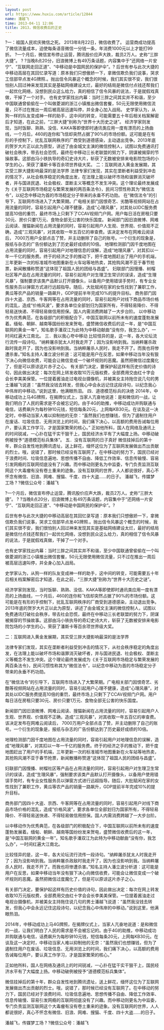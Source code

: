 ```yaml
---
layout: post
url: https://www.huxiu.com/article/12844
name: 潘越飞
time: 2013-04-11 12:06
title: 2013，微信收费后的正史
---
```

?一：祖国人民欢庆微信之死。 2013年8月22日，微信收费了。 运营商成功提高了微信流量成本，迫使每条语音微信一分钱一条，年消费1000元以上才能打99折。 ?一个月后，微信宣布停止运营，腾讯股价应声大跌，裁员2万人。史称“三胖大捷”。 ? ?当晚8点20分，旧浪微博上有49万条话题，内容集中于“还网络一片安宁”、“互联网走回正道”、“中移动是中国网民的保护伞”。? 后世有参与此次大捷的中移动高层在其回忆录写道：原本我们只想傲娇一下，拿微信欺负我们说事，哭求工信部早点发4G牌照.。抛出信令风暴这个概念的时候，我们其实很不安，我们很怕别人回过神来发现其实是基础网络建设太烂，最好的结局是微信付点钱还帮我们一起优化网络，没想到民众这么给力，真的相信了信令风暴的说法，于是就假戏真做，干掉了一个对手。 也有史学家找出内幕：当时三胖之间其实并不和谐，至少中国联通曾偷偷在一个叫做菱湖的浙江小镇推出微信套餐，50元无限使用微信流量，只不过在推出一周后被高层迅速叫停，并全身心加入战局。 史学家认为，从狗一样的队友变成神一样的助手，这中间的转变，可能需要五十年后相关档案解密后才知道，在此之前，“三胖大捷”别称为“世界十大历史之谜”。 经济学家则发现，当时饭聊、熟熟、没信、KAKA等即使即时通讯类应用一度有漂亮的上扬曲线，一个月后，460的连你和飞信却突然占据了90%的市场份额。这可能是在有形的手控制下，扰乱互联网秩序的厂商受到道德感染，主动退出竞争。2013年底的贺岁大片正以此为原型，讲述了由金城文主演的微信控制人，试图以免费通讯打破社会秩序，带去社会恐慌，最终在中移动三长老联盟的努力下，阴谋被揭穿的节操故事。这部由冯小铁执导的奇幻史诗大片，斩获了无数被安排来电影院包场的小学生的心，荣获了潘斯卡等百余项世界级大奖。 二：互联网进入黄金发展期，其实受三胖大捷影响最深的是法学界 法律专家们发现，其实在垄断者利益受到冲击的情况下，从社会秩序稳定的角度出发，在法理上能以破坏市场和谐罪消灭破坏者，并与国进民退、社会极权、垄断主义等概念不发生冲突。这个理论最终发展成为《关于互联网市场稳定与繁荣发展的两百条法令》，民间习惯性称其为“微信法令”，以纪念中移动为首的市场稳定分子带来的永垂不朽功勋。 在“微信法令”的引导下，互联网市场进入了大繁荣期。广电相关部门因恨奇艺、劣酷等视频网站在占用流量的同时，容易引起用户心理不健康，造成“心理风暴”，对其处以IDC服务费提高10倍的重罚，最终市场上只剩下了CCAV视频门户网。用户每日活在房租只要30元、房价只要1万元、食物全部无公害的快乐国度。 新闻部门因旧浪微博、网难云阅读、搜猫新闻在占用流量的同时，容易引起用户人生观、世界观、价值观不正确，造成“三观风暴”，对其收取一年五百亿的审查费。该决定发布在网难云阅读后， 7000万用户全部点击了赞，并主动删除了自己的账号。一个衍生的现象是，报纸与杂志的广告份额达到了历史最好成绩的10倍。 地理检测部门因千度地图在占用流量的同时，容易引起用户对地理信息的误解，造成“地理风暴”，对其扣以一年一千亿的服务费。终于的经济之手的推动下，把千度地图赶出了用户的手机端，三年更新一次的标准城市地图重新在火车站等地热卖，其抢购风潮不亚于春节抢票，新闻散播称赞道“这体现了祖国人民的团结与昌盛”。 妇联部门因慢播、树榴社区等产品在占用流量的同时，容易引起用户对生理卫生常识的误读，造成“生理风暴”，强制要求该类产品默认打开摄像头，以备用户使用错误手势时，有专业女性服务员以弹窗方式进行远超指导。随后，大批赋闲在家的女性找到了兼职工作，黄瓜等农产品的销量一路飙升，GDP提前半年完成10%的提升目标。 商务部门因四十大盗、京西、牛客网等在占用流量的同时，容易引起用户对线下商品市场价格的混乱，造成“价格风波”，要求各单位全部划归为国家所有，不得轻易降价、不得轻易送快递、不得轻易做信用担保。国人内需消费跨越了一大步台阶。 以中移动作为优秀典范，在各级部门的积极配合下，中国互联网以前所未有的速度蓬勃发展着。缅甸、朝鲜、越南等国纷纷发来贺电，盛赞微信收费后的这一年，是“中国互联网的黄金一年”。知名歌手潘双江为此特为中移动献曲“没有你，我怎么办”，一时间红遍大江南北。 三．我以我心夸中移动 比较怪异的是，这一年，各大论坛流行流传一段诗句。“纳粹屠杀犹太人时我走开了；因为没影响到我。当纳粹屠杀政敌时我走开了，因为也没影响到我。当纳粹屠杀人民时，我走不开了。而我也将惨遭杀害。”知名主持人潘立波分析道：这可能是用户在反思，如果中移动当年没有狠下决心向微信收费，可能会让微信变成一个破坏规则的恶魔。虽然把微信过度魔化了，但是可以原谅这片赤子之心。 有关部门决定，要保护起这样有历史价值的诗句，因此做出决定：每次在网上转发收取10万元版权费，全部费用交由红十字会会长李美美保管。一位提着酱油走过电视台摄像机，并被美女主持拖住说几句的男士潘越飞说道：“虽然我没钱去转发，但我心中会永远记住这段诗句，以纪念我心中伟岸的中移动。”说到这里，他满眼热泪。 四．道德模范标兵的决绝 2014年，中移动成功上马4G牌照，在揭牌仪式上，当家人亢奋地说道：是和微信的一战，让我们明白了人民的需求是不会被忘记的。由于4G的助推，中移动成功并购联通与电信，话费飙升为每秒钟10元钱，短信每条20元，上网每KB30元。在谈及这一决定时，中移动当家人难以抑制他的无奈：“虽然我们也想赚钱，但为了遏制住用户在废话、垃圾信息、无用浏览上的时间，我们痛下决心，以高额的费用告诫每位用户，要认真工作学习，才是国家繁荣的核心。” 正如他所料，国人在网络及通讯上的时间锐减，一心扑在猛干实干狠干上，国民经济水平有了大幅度上扬。中移动破例被授予“道德模范标兵集体”。 五．没有互联网的日子真好 微信挂掉后的第十年，群众自发性地到腾讯遗址，送上鲜花，缅怀这位为了互联网发展做出杰出贡献的烈士。哦，说错了，那时候已经没有互联网了。在中移动的努力下，国民已经对于浪费时间、垃圾信息遍地、思想传播不自由、降低工作效率、信息传输慢、容易引发网瘾的互联网彻底没有了兴趣。而中移动则更名为中监委，专门负责监测互联网这个大毒瘤有没有卷土重来的迹象。没有互联网的世界，人人都说很好，真心不怀念有微信、旧浪、网难、搜猫、千度、四十大盗……的日子。 潘越飞，传媒梦工场 ? ?微信公众号：潘越飞

?一个月后，微信宣布停止运营，腾讯股价应声大跌，裁员2万人。史称“三胖大捷”。 ? ?当晚8点20分，旧浪微博上有49万条话题，内容集中于“还网络一片安宁”、“互联网走回正道”、“中移动是中国网民的保护伞”。?

后世有参与此次大捷的中移动高层在其回忆录写道：原本我们只想傲娇一下，拿微信欺负我们说事，哭求工信部早点发4G牌照.。抛出信令风暴这个概念的时候，我们其实很不安，我们很怕别人回过神来发现其实是基础网络建设太烂，最好的结局是微信付点钱还帮我们一起优化网络，没想到民众这么给力，真的相信了信令风暴的说法，于是就假戏真做，干掉了一个对手。

也有史学家找出内幕：当时三胖之间其实并不和谐，至少中国联通曾偷偷在一个叫做菱湖的浙江小镇推出微信套餐，50元无限使用微信流量，只不过在推出一周后被高层迅速叫停，并全身心加入战局。

史学家认为，从狗一样的队友变成神一样的助手，这中间的转变，可能需要五十年后相关档案解密后才知道，在此之前，“三胖大捷”别称为“世界十大历史之谜”。

经济学家则发现，当时饭聊、熟熟、没信、KAKA等即使即时通讯类应用一度有漂亮的上扬曲线，一个月后，460的连你和飞信却突然占据了90%的市场份额。这可能是在有形的手控制下，扰乱互联网秩序的厂商受到道德感染，主动退出竞争。2013年底的贺岁大片正以此为原型，讲述了由金城文主演的微信控制人，试图以免费通讯打破社会秩序，带去社会恐慌，最终在中移动三长老联盟的努力下，阴谋被揭穿的节操故事。这部由冯小铁执导的奇幻史诗大片，斩获了无数被安排来电影院包场的小学生的心，荣获了潘斯卡等百余项世界级大奖。

二：互联网进入黄金发展期，其实受三胖大捷影响最深的是法学界

法律专家们发现，其实在垄断者利益受到冲击的情况下，从社会秩序稳定的角度出发，在法理上能以破坏市场和谐罪消灭破坏者，并与国进民退、社会极权、垄断主义等概念不发生冲突。这个理论最终发展成为《关于互联网市场稳定与繁荣发展的两百条法令》，民间习惯性称其为“微信法令”，以纪念中移动为首的市场稳定分子带来的永垂不朽功勋。

在“微信法令”的引导下，互联网市场进入了大繁荣期。广电相关部门因恨奇艺、劣酷等视频网站在占用流量的同时，容易引起用户心理不健康，造成“心理风暴”，对其处以IDC服务费提高10倍的重罚，最终市场上只剩下了CCAV视频门户网。用户每日活在房租只要30元、房价只要1万元、食物全部无公害的快乐国度。

新闻部门因旧浪微博、网难云阅读、搜猫新闻在占用流量的同时，容易引起用户人生观、世界观、价值观不正确，造成“三观风暴”，对其收取一年五百亿的审查费。该决定发布在网难云阅读后， 7000万用户全部点击了赞，并主动删除了自己的账号。一个衍生的现象是，报纸与杂志的广告份额达到了历史最好成绩的10倍。

地理检测部门因千度地图在占用流量的同时，容易引起用户对地理信息的误解，造成“地理风暴”，对其扣以一年一千亿的服务费。终于的经济之手的推动下，把千度地图赶出了用户的手机端，三年更新一次的标准城市地图重新在火车站等地热卖，其抢购风潮不亚于春节抢票，新闻散播称赞道“这体现了祖国人民的团结与昌盛”。

妇联部门因慢播、树榴社区等产品在占用流量的同时，容易引起用户对生理卫生常识的误读，造成“生理风暴”，强制要求该类产品默认打开摄像头，以备用户使用错误手势时，有专业女性服务员以弹窗方式进行远超指导。随后，大批赋闲在家的女性找到了兼职工作，黄瓜等农产品的销量一路飙升，GDP提前半年完成10%的提升目标。

商务部门因四十大盗、京西、牛客网等在占用流量的同时，容易引起用户对线下商品市场价格的混乱，造成“价格风波”，要求各单位全部划归为国家所有，不得轻易降价、不得轻易送快递、不得轻易做信用担保。国人内需消费跨越了一大步台阶。

以中移动作为优秀典范，在各级部门的积极配合下，中国互联网以前所未有的速度蓬勃发展着。缅甸、朝鲜、越南等国纷纷发来贺电，盛赞微信收费后的这一年，是“中国互联网的黄金一年”。知名歌手潘双江为此特为中移动献曲“没有你，我怎么办”，一时间红遍大江南北。

比较怪异的是，这一年，各大论坛流行流传一段诗句。“纳粹屠杀犹太人时我走开了；因为没影响到我。当纳粹屠杀政敌时我走开了，因为也没影响到我。当纳粹屠杀人民时，我走不开了。而我也将惨遭杀害。”知名主持人潘立波分析道：这可能是用户在反思，如果中移动当年没有狠下决心向微信收费，可能会让微信变成一个破坏规则的恶魔。虽然把微信过度魔化了，但是可以原谅这片赤子之心。

有关部门决定，要保护起这样有历史价值的诗句，因此做出决定：每次在网上转发收取10万元版权费，全部费用交由红十字会会长李美美保管。一位提着酱油走过电视台摄像机，并被美女主持拖住说几句的男士潘越飞说道：“虽然我没钱去转发，但我心中会永远记住这段诗句，以纪念我心中伟岸的中移动。”说到这里，他满眼热泪。

2014年，中移动成功上马4G牌照，在揭牌仪式上，当家人亢奋地说道：是和微信的一战，让我们明白了人民的需求是不会被忘记的。由于4G的助推，中移动成功并购联通与电信，话费飙升为每秒钟10元钱，短信每条20元，上网每KB30元。在谈及这一决定时，中移动当家人难以抑制他的无奈：“虽然我们也想赚钱，但为了遏制住用户在废话、垃圾信息、无用浏览上的时间，我们痛下决心，以高额的费用告诫每位用户，要认真工作学习，才是国家繁荣的核心。”

正如他所料，国人在网络及通讯上的时间锐减，一心扑在猛干实干狠干上，国民经济水平有了大幅度上扬。中移动破例被授予“道德模范标兵集体”。

微信挂掉后的第十年，群众自发性地到腾讯遗址，送上鲜花，缅怀这位为了互联网发展做出杰出贡献的烈士。哦，说错了，那时候已经没有互联网了。在中移动的努力下，国民已经对于浪费时间、垃圾信息遍地、思想传播不自由、降低工作效率、信息传输慢、容易引发网瘾的互联网彻底没有了兴趣。而中移动则更名为中监委，专门负责监测互联网这个大毒瘤有没有卷土重来的迹象。没有互联网的世界，人人都说很好，真心不怀念有微信、旧浪、网难、搜猫、千度、四十大盗……的日子。

潘越飞，传媒梦工场 ? ?微信公众号：潘越飞

